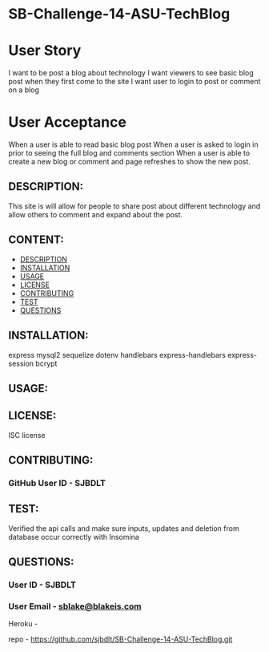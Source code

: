 # SB-Challenge-14-ASU-TechBlog

# User Story

I want to be post a blog about technology
I want viewers to see basic blog post when they first come to the site
I want user to login to post or comment on a blog

# User Acceptance

When a user is able to read basic blog post
When a user is asked to login in prior to seeing the full blog and comments section
When a user is able to create a new blog or comment and page refreshes to show the new post.



## DESCRIPTION:

This site is will allow for people to share post about different technology and allow others to comment and expand about the post.

## CONTENT:

* [DESCRIPTION](#description)
* [INSTALLATION](#installation)
* [USAGE](#usage)
* [LICENSE](#license)
* [CONTRIBUTING](#contributing)
* [TEST](#test)
* [QUESTIONS](#questions)

## INSTALLATION:

express
mysql2
sequelize
dotenv
handlebars
express-handlebars
express-session
bcrypt

## USAGE:

## LICENSE:

ISC license

## CONTRIBUTING:

### GitHub User ID - SJBDLT

## TEST:

Verified the api calls and make sure inputs, updates and deletion from database occur correctly with Insomina

## QUESTIONS:

### User ID - SJBDLT
### User Email - sblake@blakeis.com

Heroku - 

repo - https://github.com/sjbdlt/SB-Challenge-14-ASU-TechBlog.git
